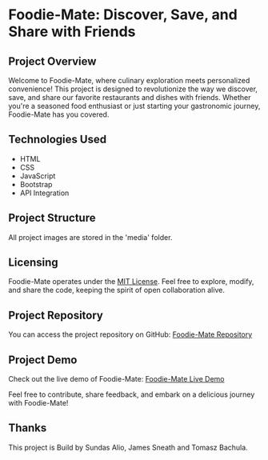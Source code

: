# Foodie-Mate: Discover, Save, and Share with Friends

## Project Overview

Welcome to Foodie-Mate, where culinary exploration meets personalized convenience! This project is designed to revolutionize the way we discover, save, and share our favorite restaurants and dishes with friends. Whether you're a seasoned food enthusiast or just starting your gastronomic journey, Foodie-Mate has you covered.

## Technologies Used

- HTML
- CSS
- JavaScript
- Bootstrap
- API Integration

## Project Structure

All project images are stored in the 'media' folder.

## Licensing

Foodie-Mate operates under the [MIT License](LICENSE.md). Feel free to explore, modify, and share the code, keeping the spirit of open collaboration alive.

## Project Repository

You can access the project repository on GitHub: [Foodie-Mate Repository](https://github.com/bakomans/restaurant-explorer-By-Group-8)

## Project Demo

Check out the live demo of Foodie-Mate: [Foodie-Mate Live Demo](https://bakomans.github.io/restaurant-explorer-By-Group-8/)

Feel free to contribute, share feedback, and embark on a delicious journey with Foodie-Mate!

## Thanks

This project is Build by Sundas Alio, James Sneath and Tomasz Bachula.